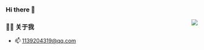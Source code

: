 ### Hi there 👋

<!--
**smartxwt/smartxwt** is a ✨ _special_ ✨ repository because its `README.md` (this file) appears on your GitHub profile.

Here are some ideas to get you started:

- 🔭 I’m currently working on ...
- 🌱 I’m currently learning ...
- 👯 I’m looking to collaborate on ...
- 🤔 I’m looking for help with ...
- 💬 Ask me about ...
- 📫 How to reach me: ...
- 😄 Pronouns: ...
- ⚡ Fun fact: ...
-->
<img align="right" src="https://github-readme-stats.vercel.app/api?username=smartxwt&show_icons=true&count_private=true&hide_border=true&cache_seconds=1900"/>

### 👨‍🚒 关于我
- 📫  1139204319@qq.com
